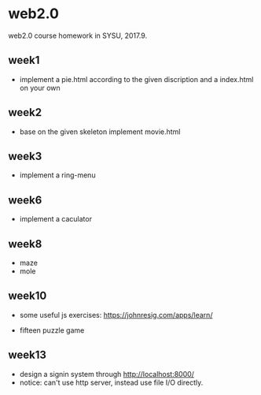 # web2.0
web2.0 course homework in SYSU, 2017.9.

## week1
  + implement a pie.html according to the given discription
and
  a index.html on your own

## week2
  + base on the given skeleton implement movie.html

## week3
  + implement a ring-menu

## week6
  + implement a caculator

## week8
  + maze
  + mole

## week10
  + some useful js exercises: 
   <https://johnresig.com/apps/learn/>
  
  + fifteen puzzle game

## week13
  + design a signin system
  through <http://localhost:8000/>
  + notice: can't use http server, instead use file I/O directly.